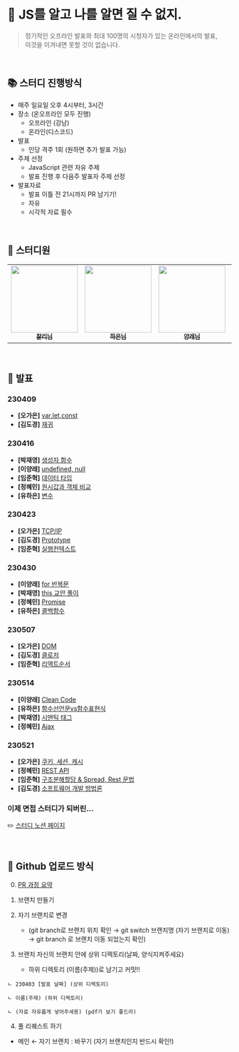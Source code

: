 # 👊 JS를 알고 나를 알면 질 수 없지.

> 정기적인 오프라인 발표와
최대 100명의 시청자가 있는 온라인에서의 발표,<br>
이것을 이겨내면 못할 것이 없습니다.
> 

<br>

## 📚 스터디 진행방식

- 매주 일요일 오후 4시부터, 3시간
- 장소 (온오프라인 모두 진행)
    - 오프라인 (강남)
    - 온라인(디스코드)
- 발표
    - 인당 격주 1회 (원하면 추가 발표 가능)
- 주제 선정
    - JavaScript 관련 자유 주제
    - 발표 진행 후 다음주 발표자 주제 선정
- 발표자료
    - 발표 이틀 전 21시까지 PR 남기기!
    - 자유
    - 시각적 자료 필수

<br>

## 🤼 스터디원

<table>
  <tr>
    <td align="center">
      <a href="https://github.com/d-charlie-kim">
        <img src="https://avatars.githubusercontent.com/d-charlie-kim" width="150px;"/>
        <br/>
        <sub><b>찰리님</b></sub>
      </a>
      <br/>
    </td>
    <td align="center">
      <a href="https://github.com/yonainthefish">
        <img src="https://avatars.githubusercontent.com/yonainthefish" width="150px;"/>
        <br/>
        <sub><b>하은님</b></sub>
      </a>
      <br/>
    </td>
    <td align="center">
      <a href="https://github.com/withLeche">
        <img src="https://avatars.githubusercontent.com/withLeche" width="150px;"/>
        <br/>
        <sub><b>양래님</b></sub>
      </a>
      <br/>
    </td>
    <td align="center">
      <a href="https://github.com/oxxun21">
        <img src="https://avatars.githubusercontent.com/oxxun21" width="150px;"/>
        <br/>
        <sub><b>가은님</b></sub>
      </a>
      <br/>
    </td>
    <td align="center">
      <a href="https://github.com/jypark38">
        <img src="https://avatars.githubusercontent.com/jypark38" width="150px;"/>
        <br/>
        <sub><b>재영님</b></sub>
      </a>
      <br/>
    </td>
    <td align="center">
      <a href="https://github.com/Limttugi">
        <img src="https://avatars.githubusercontent.com/Limttugi" width="150px;"/>
        <br/>
        <sub><b>준혁님</b></sub>
      </a>
      <br/>
    </td>
    <td align="center">
      <a href="https://github.com/haileyham">
        <img src="https://avatars.githubusercontent.com/haileyham" width="150px;"/>
        <br/>
        <sub><b>혜민님</b></sub>
      </a>
      <br/>
    </td>
  </tr>
</table>

<br>

## 💯 발표

### 230409
- **[오가은]** [var,let,const](https://github.com/Developer-Presentation/JIPI_JIGI/blob/main/230409/%EC%98%A4%EA%B0%80%EC%9D%80(var%2Clet%2Cconst)/var%2Clet%2Cconst.pdf)
- **[김도경]** [재귀](https://github.com/Developer-Presentation/JIPI_JIGI/blob/main/230409/%EA%B9%80%EB%8F%84%EA%B2%BD(recursive_function)/%EA%B9%80%EB%8F%84%EA%B2%BD_Recursive_function.pdf)

### 230416
- **[박재영]** [생성자 함수](https://github.com/Developer-Presentation/JIPI_JIGI/blob/main/230416/%E1%84%87%E1%85%A1%E1%86%A8%E1%84%8C%E1%85%A2%E1%84%8B%E1%85%A7%E1%86%BC(%E1%84%89%E1%85%A2%E1%86%BC%E1%84%89%E1%85%A5%E1%86%BC%E1%84%8C%E1%85%A1%E1%84%92%E1%85%A1%E1%86%B7%E1%84%89%E1%85%AE)/20230416%20%E1%84%89%E1%85%A2%E1%86%BC%E1%84%89%E1%85%A5%E1%86%BC%E1%84%8C%E1%85%A1%E1%84%92%E1%85%A1%E1%86%B7%E1%84%89%E1%85%AE%20%E1%84%87%E1%85%A1%E1%86%AF%E1%84%91%E1%85%AD.pdf)
- **[이양래]** [undefined, null](https://github.com/Developer-Presentation/JIPI_JIGI/blob/main/230416/%EC%9D%B4%EC%96%91%EB%9E%98(undefined_null)/undefined_null.pdf)
- **[임준혁]** [데이터 타입](https://github.com/Developer-Presentation/JIPI_JIGI/blob/main/230416/%EC%9E%84%EC%A4%80%ED%98%81(%EB%8D%B0%EC%9D%B4%ED%84%B0%ED%83%80%EC%9E%85)/%EC%9E%84%EC%A4%80%ED%98%81_%EB%8D%B0%EC%9D%B4%ED%84%B0%ED%83%80%EC%9E%85.pdf)
- **[정혜민]** [원시값과 객체 비교](https://github.com/Developer-Presentation/JIPI_JIGI/blob/main/230416/%EC%A0%95%ED%98%9C%EB%AF%BC(%EC%9B%90%EC%8B%9C%EA%B0%92%EA%B3%BC%EA%B0%9D%EC%B2%B4%EB%B9%84%EA%B5%90)/%ED%96%84%EC%95%BC%ED%98%B8.pptx)
- **[유하은]** [변수](https://github.com/Developer-Presentation/JIPI_JIGI/blob/main/230416/%EC%9C%A0%ED%95%98%EC%9D%80(%EB%B3%80%EC%88%98)/%5B%EC%9C%A0%ED%95%98%EC%9D%80%5D%20230416%20%EB%B0%9C%ED%91%9C%20%EC%9E%90%EB%A3%8C%20%EC%97%85%EB%A1%9C%EB%93%9C.pdf)

### 230423
- **[오가은]** [TCP/IP](https://github.com/Developer-Presentation/JIPI_JIGI/blob/main/230423/%EC%98%A4%EA%B0%80%EC%9D%80(TCP-IP)/TCP-IP.pdf)
- **[김도경]** [Prototype](https://github.com/Developer-Presentation/JIPI_JIGI/blob/main/230423/%EA%B9%80%EB%8F%84%EA%B2%BD(Prototype)/20230423_Prototype_%EA%B9%80%EB%8F%84%EA%B2%BD.pdf)
- **[임준혁]** [실행컨텍스트](https://github.com/Developer-Presentation/JIPI_JIGI/blob/main/230423/%EC%9E%84%EC%A4%80%ED%98%81(%EC%8B%A4%ED%96%89%EC%BB%A8%ED%85%8D%EC%8A%A4%ED%8A%B8)/%EC%8B%A4%ED%96%89%EC%BB%A8%ED%85%8D%EC%8A%A4%ED%8A%B8.pdf)

### 230430
- **[이양래]** [for 반복문](https://github.com/Developer-Presentation/JIPI_JIGI/blob/main/230430/%E1%84%8B%E1%85%B5%E1%84%8B%E1%85%A3%E1%86%BC%E1%84%85%E1%85%A2%20(for%20%E1%84%87%E1%85%A1%E1%86%AB%E1%84%87%E1%85%A9%E1%86%A8%E1%84%86%E1%85%AE%E1%86%AB)/for%20%E1%84%87%E1%85%A1%E1%86%AB%E1%84%87%E1%85%A9%E1%86%A8%E1%84%86%E1%85%AE%E1%86%AB.pdf)
- **[박재영]** [this 교안 풀이](https://github.com/Developer-Presentation/JIPI_JIGI/blob/main/230430/%E1%84%87%E1%85%A1%E1%86%A8%E1%84%8C%E1%85%A2%E1%84%8B%E1%85%A7%E1%86%BC(this%E1%84%80%E1%85%AD%E1%84%8B%E1%85%A1%E1%86%AB%E1%84%91%E1%85%AE%E1%86%AF%E1%84%8B%E1%85%B5)/230430(this).pdf)
- **[정혜민]** [Promise](https://github.com/Developer-Presentation/JIPI_JIGI/blob/main/230430/%EC%A0%95%ED%98%9C%EB%AF%BC(Promise)/%EC%A0%95%ED%98%9C%EB%AF%BC_promise.pdf)
- **[유하은]** [콜백함수](https://github.com/Developer-Presentation/JIPI_JIGI/blob/main/230430/%EC%9C%A0%ED%95%98%EC%9D%80(%EC%BD%9C%EB%B0%B1%ED%95%A8%EC%88%98).pdf)

### 230507
- **[오가은]** [DOM](https://github.com/Developer-Presentation/JIPI_JIGI/blob/main/230507/%EC%98%A4%EA%B0%80%EC%9D%80(DOM)/%EB%B8%8C%EB%9D%BC%EC%9A%B0%EC%A0%80%20%EB%A0%8C%EB%8D%94%EB%A7%81%20%EA%B3%BC%EC%A0%95%EA%B3%BC%20%ED%95%A8%EA%BB%98%20%EC%95%8C%EC%95%84%EB%B3%B4%EB%8A%94%20DOM.pdf)
- **[김도경]** [클로저](https://github.com/Developer-Presentation/JIPI_JIGI/blob/main/230507/%EA%B9%80%EB%8F%84%EA%B2%BD(closure)/0507_%EA%B9%80%EB%8F%84%EA%B2%BD_closure.pdf)
- **[임준혁]** [리액트순서](https://github.com/Developer-Presentation/JIPI_JIGI/blob/main/230507/%EC%9E%84%EC%A4%80%ED%98%81(%EB%A6%AC%EC%95%A1%ED%8A%B8%EC%88%9C%EC%84%9C)/%EC%9E%84%EC%A4%80%ED%98%81_%EB%A6%AC%EC%95%A1%ED%8A%B8%EC%88%9C%EC%84%9C.pptx)

### 230514
- **[이양래]** [Clean Code](https://github.com/Developer-Presentation/JIPI_JIGI/blob/main/230514/%E1%84%8B%E1%85%B5%E1%84%8B%E1%85%A3%E1%86%BC%E1%84%85%E1%85%A2%20(Clean%20Code)/Clean%20Code.pdf)
- **[유하은]** [함수선언문vs함수표현식](https://github.com/Developer-Presentation/JIPI_JIGI/blob/main/230514/%EC%9C%A0%ED%95%98%EC%9D%80(%ED%95%A8%EC%88%98%EC%84%A0%EC%96%B8%EB%AC%B8vs%ED%95%A8%EC%88%98%ED%91%9C%ED%98%84%EC%8B%9D)/%5B%EC%9C%A0%ED%95%98%EC%9D%80%5D%20230514%20%EB%B0%9C%ED%91%9C%EC%9E%90%EB%A3%8C%20%EC%9E%AC%EC%97%85%EB%A1%9C%EB%93%9C.pdf)
- **[박재영]** [시맨틱 태그](https://github.com/Developer-Presentation/JIPI_JIGI/blob/main/230514/%EB%B0%95%EC%9E%AC%EC%98%81(%EC%8B%9C%EB%A7%A8%ED%8B%B1%ED%83%9C%EA%B7%B8)/230514(%E1%84%89%E1%85%B5%E1%84%86%E1%85%A2%E1%86%AB%E1%84%90%E1%85%B5%E1%86%A8%E1%84%90%E1%85%A2%E1%84%80%E1%85%B3).pdf)
- **[정혜민]** [Ajax](https://github.com/Developer-Presentation/JIPI_JIGI/blob/main/230514/%EC%A0%95%ED%98%9C%EB%AF%BC(Ajax)/%EC%A0%95%ED%98%9C%EB%AF%BC_Ajax.pdf.pdf)

### 230521
- **[오가은]** [쿠키, 세션, 캐시]()
- **[정혜민]** [REST API]()
- **[임준혁]** [구조분해할당 & Spread, Rest 문법]()
- **[김도경]** [소프트웨어 개발 방법론]()

### 이제 면접 스터디가 되버린...
✏️ [스터디 노션 페이지](https://leeward-act-6a8.notion.site/Developer-Presentation-c3e56258c89a4ad1af6fe24b67646bb4?pvs=4)

<br/>

## 💾 Github 업로드 방식

00. [PR 과정 요약](https://www.notion.so/JIPI-JIGI-250b24838e6142b6950ea663c1c6c3cc)

1. 브랜치 만들기

2. 자기 브랜치로 변경
    - (git branch로 브랜치 위치 확인 → git switch 브랜치명 (자기 브랜치로 이동) → git branch 로 브랜치 이동 되었는지 확인)

3. 브랜치 자신의 브랜치 안에 상위 디렉토리(날짜, 양식지켜주세요)
    - 하위 디렉토리 (이름(주제))로 남기고 커밋!!

```
ㄴ 230403 [발표 날짜] (상위 디렉토리)

ㄴ 이름(주제) (하위 디렉토리)

ㄴ (자료 자유롭게 넣어주세용) (pdf가 보기 좋드라)
```

4. 풀 리퀘스트 하기
- 메인 ← 자기 브랜치 : 바꾸기 (자기 브랜치인지 반드시 확인!)
